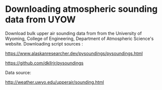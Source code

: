 # Downloading atmospheric sounding data from UYOW
 Download bulk upper air sounding data from from the University of Wyoming, College of Engineering, Department of Atmospheric Science's website. 
Downloading script sources :

https://www.alaskanresearcher.dev/pysoundings/pysoundings.html

https://github.com/dkllrjr/pysoundings


Data source:

http://weather.uwyo.edu/upperair/sounding.html
